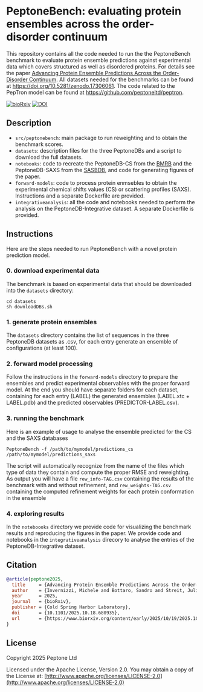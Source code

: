 # PeptoneBench: evaluating protein ensembles across the order-disorder continuum

This repository contains all the code needed to run the the PeptoneBench benchmark to evaluate protein ensemble predictions against experimental data which covers structured as well as disordered proteins.
For details see the paper [Advancing Protein Ensemble Predictions Across the Order-Disorder Continuum](https://doi.org/10.1101/2025.10.18.680935). 
All datasets needed for the benchmarks can be found at https://doi.org/10.5281/zenodo.17306061.
The code related to the PepTron model can be found at https://github.com/peptoneltd/peptron.

[![bioRxiv](https://img.shields.io/badge/bioRxiv-2025.10.18.680935-b31b1b.svg)](https://www.biorxiv.org/content/10.1101/2025.10.18.680935v2) [![DOI](https://zenodo.org/badge/DOI/10.5281/zenodo.17306061.svg)](https://doi.org/10.5281/zenodo.17306061)

## Description
- `src/peptonebench`: main package to run reweighting and to obtain the benchmark scores. 
- `datasets`: description files for the three PeptoneDBs and a script to download the full datasets.
- `notebooks`: code to recreate the PeptoneDB-CS from the [BMRB](https://bmrb.io) and the PeptoneDB-SAXS from the [SASBDB](https://www.sasbdb.org), and code for generating figures of the paper.
- `forward-models`: code to process protein enmsebles to obtain the experimental chemical shifts values (CS) or scattering profiles (SAXS). Instructions and a separate Dockerfile are provided.
- `integrativeanalysis`: all the code and notebooks needed to perform the analysis on the PeptoneDB-Integrative dataset. A separate Dockerfile is provided.


## Instructions
Here are the steps needed to run PeptoneBench with a novel protein prediction model.
### 0. download experimental data
The benchmark is based on experimental data that should be downloaded into the `datasets` directory:
```
cd datasets
sh downloadDBs.sh
```
### 1. generate protein ensembles
The `datasets` directory contains the list of sequences in the three PeptoneDB datasets as .csv, for each entry generate an ensemble of configurations (at least 100).
### 2. forward model processing
Follow the instructions in the `forward-models` directory to prepare the ensembles and predict experimental observables with the proper forward model.
At the end you should have separate folders for each dataset, containing for each entry (LABEL) the generated ensembles (LABEL.xtc + LABEL.pdb) and the predicted observables (PREDICTOR-LABEL.csv).
### 3. running the benchmark
Here is an example of usage to analyse the ensemble predicted for the CS and the SAXS databases
```
PeptoneBench -f /path/to/mymodel/predictions_cs /path/to/mymodel/predictions_saxs
```
The script will automatically recognize from the name of the files which type of data they contain and compute the proper RMSE and reweighting.
As output you will have a file `rew_info-TAG.csv` containing the results of the benchmark with and without refinement, and `rew_weights-TAG.csv` containing the computed refinement weights for each protein conformation in the ensemble
### 4. exploring results
In the `noteboooks` directory we provide code for visualizing the benchmark results and reproducing the figures in the paper.
We provide code and notebooks in the `integrativeanalysis` direcory to analyse the entries of the PeptoneDB-Integrative dataset.


## Citation
```bibtex
@article{peptone2025,
  title     = {Advancing Protein Ensemble Predictions Across the Order-Disorder Continuum},
  author    = {Invernizzi, Michele and Bottaro, Sandro and Streit, Julian O and Trentini, Bruno and Venanzi, Niccolo AE and Reidenbach, Danny and Lee, Youhan and Dallago, Christian and Sirelkhatim, Hassan and Jing, Bowen and Airoldi, Fabio and Lindorff-Larsen, Kresten and Fisicaro, Carlo and Tamiola, Kamil},
  year      = 2025,
  journal   = {bioRxiv},
  publisher = {Cold Spring Harbor Laboratory},
  doi       = {10.1101/2025.10.18.680935},
  url       = {https://www.biorxiv.org/content/early/2025/10/19/2025.10.18.680935}
}
```

## License

Copyright 2025 Peptone Ltd

Licensed under the Apache License, Version 2.0. You may obtain a copy of the License at:
[http://www.apache.org/licenses/LICENSE-2.0](http://www.apache.org/licenses/LICENSE-2.0)
